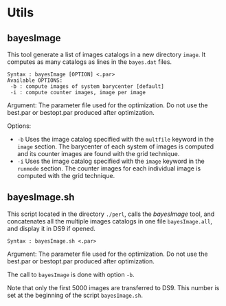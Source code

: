 # Utils

## bayesImage

This tool generate a list of images catalogs in a new directory `image`. It computes as many catalogs as lines in the `bayes.dat` files. 

```
Syntax : bayesImage [OPTION] <.par>
Available OPTIONS:
 -b : compute images of system barycenter [default]
 -i : compute counter images, image per image
```

Argument:
The parameter file used for the optimization. Do not use the best.par or bestopt.par produced after optimization.

Options:
- `-b` Uses the image catalog specified with the `multfile` keyword in the `image` section. The barycenter of each system of images is computed and its counter images are found with the grid technique.
- `-i` Uses the image catalog specified with the `image` keyword in the `runmode` section. The counter images for each individual image is computed with the grid technique.

## bayesImage.sh

This script located in the directory `./perl`, calls the _bayesImage_ tool, and concatenates all the multiple images catalogs in one file `bayesImage.all`, and display it in DS9 if opened. 

```
Syntax : bayesImage.sh <.par>
```

Argument:
The parameter file used for the optimization. Do not use the best.par or bestopt.par produced after optimization.

The call to `bayesImage` is done with option `-b`. 

Note that only the first 5000 images are transferred to DS9. This number is set at the beginning of the  script `bayesImage.sh`.



